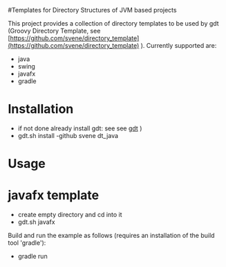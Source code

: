 
#Templates for Directory Structures of JVM based projects

This project provides a collection of directory templates to be used by
gdt (Groovy Directory Template, see [https://github.com/svene/directory_template](https://github.com/svene/directory_template) ).
Currently supported are:

* java
* swing
* javafx
* gradle

# Installation
* if not done already install gdt: see see [gdt](https://github.com/svene/directory_template) )
* gdt.sh install -github svene dt_java

# Usage
# javafx template


* create empty directory and cd into it
* gdt.sh javafx

Build and run the example as follows (requires an installation of the build tool 'gradle'):

* gradle run

